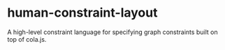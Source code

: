# human-constraint-layout
A high-level constraint language for specifying graph constraints built on top of cola.js.
